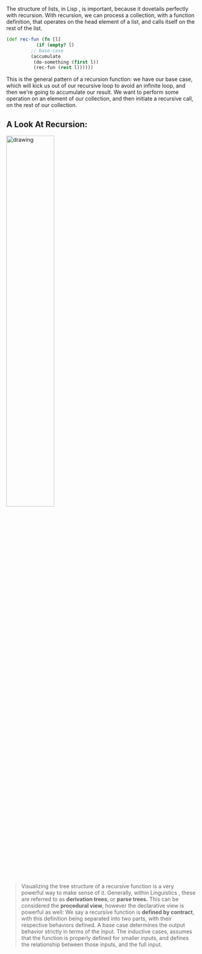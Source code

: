 The structure of lists, in  Lisp , is important, because it dovetails perfectly with recursion.
    With recursion, we can process a collection, with a function definition, that operates on the head element of a list, and calls itself on the rest of the list.

```clojure
(def rec-fun (fn [l]
	       (if (empty? l)
		 ;; base-case
		 (accumulate
		  (do-something (first l))
		  (rec-fun (rest l)))))) 
```

This is the general pattern of a recursion function: we have our base case, which will kick us out of our recursive loop to avoid an infinite loop, and then we're going to accumulate our result. We want to perform some operation on an element of our collection, and then initiate a recursive call, on the rest of our collection.
## A Look At Recursion:
<img style="width:50%;height:50%;" src="https://firebasestorage.googleapis.com/v0/b/firescript-577a2.appspot.com/o/imgs%2Fapp%2F0xLEDEV-HQ%2F_BUjhutnjJ.png?alt=media&token=21142b4b-dece-442c-8e90-46ac3782b709" alt="drawing"/>

> Visualizing the tree structure of a recursive function is a very powerful way to make sense of it. Generally, within  Linguistics , these are referred to as __derivation trees__, or __parse trees.__
> This can be considered the __procedural view__, however the declarative view is powerful as well:
We say a recursive function is __defined by contract__, with this definition being separated into two parts, with their respective behaviors defined.
         A base case determines the output behavior strictly in terms of the input.
         The inductive cases, assumes that the function is properly defined for smaller inputs, and defines the relationship between those inputs, and the full input.
